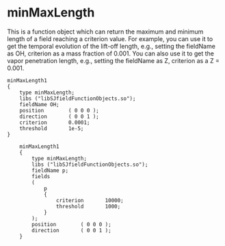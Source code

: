 # minMaxLength
This is a function object which can return the maximum and minimum length of a field reaching a criterion value. For example, you can use it to get the temporal evolution of the lift-off length, e.g., setting the fieldName as OH, criterion as a mass fraction of 0.001. You can also use it to get the vapor penetration length, e.g., setting the fieldName as Z, criterion as a Z = 0.001.

```
minMaxLength1
{
    type minMaxLength;
    libs ("libSJfieldFunctionObjects.so");
    fieldName OH;
    position        ( 0 0 0 );
    direction       ( 0 0 1 );
    criterion       0.0001;
    threshold       1e-5;
}
```
```
    minMaxLength1
    {
        type minMaxLength;
        libs ("libSJfieldFunctionObjects.so");
        fieldName p;
        fields
        (
            p
            {
                criterion       10000;
                threshold       1000;
            }
        );
        position        ( 0 0 0 );
        direction       ( 0 0 1 );
    }
```
